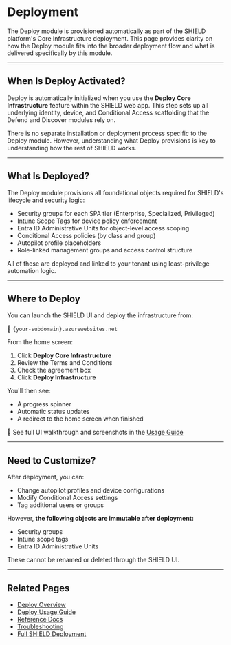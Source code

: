 # Deployment

The Deploy module is provisioned automatically as part of the SHIELD platform's Core Infrastructure deployment. This page provides clarity on how the Deploy module fits into the broader deployment flow and what is delivered specifically by this module.

---

## When Is Deploy Activated?

Deploy is automatically initialized when you use the **Deploy Core Infrastructure** feature within the SHIELD web app. This step sets up all underlying identity, device, and Conditional Access scaffolding that the Defend and Discover modules rely on.

There is no separate installation or deployment process specific to the Deploy module. However, understanding what Deploy provisions is key to understanding how the rest of SHIELD works.

---

## What Is Deployed?

The Deploy module provisions all foundational objects required for SHIELD's lifecycle and security logic:

- Security groups for each SPA tier (Enterprise, Specialized, Privileged)
- Intune Scope Tags for device policy enforcement
- Entra ID Administrative Units for object-level access scoping
- Conditional Access policies (by class and group)
- Autopilot profile placeholders
- Role-linked management groups and access control structure

All of these are deployed and linked to your tenant using least-privilege automation logic.

---

## Where to Deploy

You can launch the SHIELD UI and deploy the infrastructure from:

📍 `{your-subdomain}.azurewebsites.net`

From the home screen:

1. Click **Deploy Core Infrastructure**
2. Review the Terms and Conditions
3. Check the agreement box
4. Click **Deploy Infrastructure**

You'll then see:

- A progress spinner
- Automatic status updates
- A redirect to the home screen when finished

📖 See full UI walkthrough and screenshots in the [Usage Guide](../Usage-Guide.md#deploy-core-infrastructure-ui-flow)

---

## Need to Customize?

After deployment, you can:

- Change autopilot profiles and device configurations
- Modify Conditional Access settings
- Tag additional users or groups

However, **the following objects are immutable after deployment:**

- Security groups
- Intune scope tags
- Entra ID Administrative Units

These cannot be renamed or deleted through the SHIELD UI.

---

## Related Pages

- [Deploy Overview](index.md)
- [Deploy Usage Guide](../Usage-Guide.md)
- [Reference Docs](../Reference/index.md)
- [Troubleshooting](../Troubleshooting.md)
- [Full SHIELD Deployment](../../Getting-Started.md)
